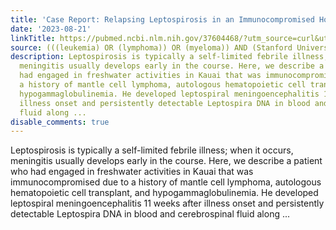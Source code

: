 ```yaml
---
title: 'Case Report: Relapsing Leptospirosis in an Immunocompromised Host'
date: '2023-08-21'
linkTitle: https://pubmed.ncbi.nlm.nih.gov/37604468/?utm_source=curl&utm_medium=rss&utm_campaign=pubmed-2&utm_content=1Rkszs2HVZ2RHP33OibaNFew6VK-LzjJWTD4GwmLlk8B-wCceh&fc=20220923065203&ff=20230822180818&v=2.17.9.post6+86293ac
source: (((leukemia) OR (lymphoma)) OR (myeloma)) AND (Stanford University[Affiliation])
description: Leptospirosis is typically a self-limited febrile illness; when it occurs,
  meningitis usually develops early in the course. Here, we describe a patient who
  had engaged in freshwater activities in Kauai that was immunocompromised due to
  a history of mantle cell lymphoma, autologous hematopoietic cell transplant, and
  hypogammaglobulinemia. He developed leptospiral meningoencephalitis 11 weeks after
  illness onset and persistently detectable Leptospira DNA in blood and cerebrospinal
  fluid along ...
disable_comments: true
---
```

Leptospirosis is typically a self-limited febrile illness; when it occurs, meningitis usually develops early in the course. Here, we describe a patient who had engaged in freshwater activities in Kauai that was immunocompromised due to a history of mantle cell lymphoma, autologous hematopoietic cell transplant, and hypogammaglobulinemia. He developed leptospiral meningoencephalitis 11 weeks after illness onset and persistently detectable Leptospira DNA in blood and cerebrospinal fluid along ...